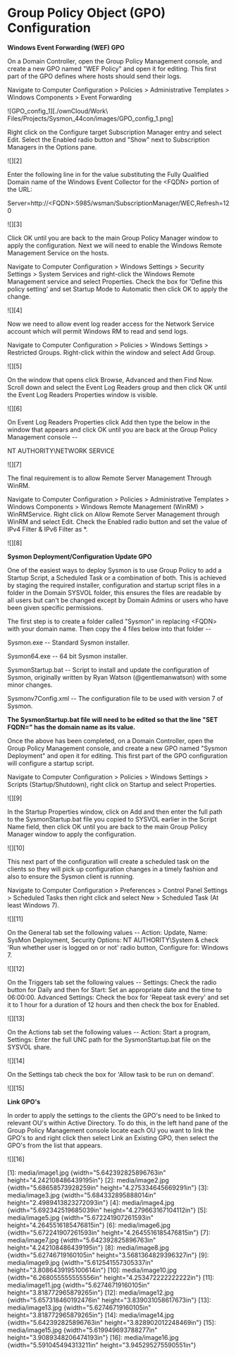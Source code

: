 Group Policy Object (GPO) Configuration
=======================================

**Windows Event Forwarding (WEF) GPO**

On a Domain Controller, open the Group Policy Management console, and create a new GPO named "WEF Policy" and open it for editing. This first part of the GPO defines where hosts should send their logs.

Navigate to Computer Configuration \> Policies \> Administrative Templates \> Windows Components \> Event Forwarding

![GPO_config_1][./ownCloud/Work\ Files/Projects/Sysmon_44con/images/GPO_config_1.png]

Right click on the Configure target Subscription Manager entry and select Edit. Select the Enabled radio button and "Show" next to Subscription Managers in the Options pane.

![][2]

Enter the following line in for the value substituting the Fully Qualified Domain name of the Windows Event Collector for the \<FQDN\> portion of the URL:

Server=http://\<FQDN\>:5985/wsman/SubscriptionManager/WEC,Refresh=120

![][3]

Click OK until you are back to the main Group Policy Manager window to apply the configuration. Next we will need to enable the Windows Remote Management Service on the hosts.

Navigate to Computer Configuration \> Windows Settings \> Security Settings \> System Services and right-click the Windows Remote Management service and select Properties. Check the box for 'Define this policy setting' and set Startup Mode to Automatic then click OK to apply the change.

![][4]

Now we need to allow event log reader access for the Network Service account which will permit Windows RM to read and send logs.

Navigate to Computer Configuration \> Policies \> Windows Settings \> Restricted Groups. Right-click within the window and select Add Group.

![][5]

On the window that opens click Browse, Advanced and then Find Now. Scroll down and select the Event Log Readers group and then click OK until the Event Log Readers Properties window is visible.

![][6]

On Event Log Readers Properties click Add then type the below in the window that appears and click OK until you are back at the Group Policy Management console --

NT AUTHORITY\\NETWORK SERVICE

![][7]

The final requirement is to allow Remote Server Management Through WinRM.

Navigate to Computer Configuration \> Policies \> Administrative Templates \> Windows Components \> Windows Remote Management (WinRM) \> WinRMService. Right click on Allow Remote Server Management through WinRM and select Edit. Check the Enabled radio button and set the value of IPv4 Filter & IPv6 Filter as \*.

![][8]

**Sysmon Deployment/Configuration Update GPO**

One of the easiest ways to deploy Sysmon is to use Group Policy to add a Startup Script, a Scheduled Task or a combination of both. This is achieved by staging the required installer, configuration and startup script files in a folder in the Domain SYSVOL folder, this ensures the files are readable by all users but can't be changed except by Domain Admins or users who have been given specific permissions.

The first step is to create a folder called "Sysmon" in replacing \<FQDN\> with your domain name. Then copy the 4 files below into that folder --

Sysmon.exe -- Standard Sysmon installer.

Sysmon64.exe -- 64 bit Sysmon installer.

SysmonStartup.bat -- Script to install and update the configuration of Sysmon, originally written by Ryan Watson (\@gentlemanwatson) with some minor changes.

Sysmonv7Config.xml -- The configuration file to be used with version 7 of Sysmon.

**The SysmonStartup.bat file will need to be edited so that the line "SET FQDN=" has the domain name as its value.**

Once the above has been completed, on a Domain Controller, open the Group Policy Management console, and create a new GPO named "Sysmon Deployment" and open it for editing. This first part of the GPO configuration will configure a startup script.

Navigate to Computer Configuration \> Policies \> Windows Settings \> Scripts (Startup/Shutdown), right click on Startup and select Properties.

![][9]

In the Startup Properties window, click on Add and then enter the full path to the SysmonStartup.bat file you copied to SYSVOL earlier in the Script Name field, then click OK until you are back to the main Group Policy Manager window to apply the configuration.

![][10]

This next part of the configuration will create a scheduled task on the clients so they will pick up configuration changes in a timely fashion and also to ensure the Sysmon client is running.

Navigate to Computer Configuration \> Preferences \> Control Panel Settings \> Scheduled Tasks then right click and select New \> Scheduled Task (At least Windows 7).

![][11]

On the General tab set the following values -- Action: Update, Name: SysMon Deployment, Security Options: NT AUTHORITY\\System & check 'Run whether user is logged on or not' radio button, Configure for: Windows 7.

![][12]

On the Triggers tab set the following values -- Settings: Check the radio button for Daily and then for Start: Set an appropriate date and the time to 06:00:00. Advanced Settings: Check the box for 'Repeat task every' and set it to 1 hour for a duration of 12 hours and then check the box for Enabled.

![][13]

On the Actions tab set the following values -- Action: Start a program, Settings: Enter the full UNC path for the SysmonStartup.bat file on the SYSVOL share.

![][14]

On the Settings tab check the box for 'Allow task to be run on demand'.

![][15]

**Link GPO's**

In order to apply the settings to the clients the GPO's need to be linked to relevant OU's within Active Directory. To do this, in the left hand pane of the Group Policy Management console locate each OU you want to link the GPO's to and right click then select Link an Existing GPO, then select the GPO's from the list that appears.

![][16]

  [1]: media/image1.jpg {width="5.642392825896763in" height="4.242108486439195in"}
  [2]: media/image2.jpg {width="5.68658573928259in" height="4.275334645669291in"}
  [3]: media/image3.jpg {width="5.684332895888014in" height="2.4989413823272093in"}
  [4]: media/image4.jpg {width="5.692342519685039in" height="4.279663167104112in"}
  [5]: media/image5.jpg {width="5.672241907261593in" height="4.2645516185476815in"}
  [6]: media/image6.jpg {width="5.672241907261593in" height="4.2645516185476815in"}
  [7]: media/image7.jpg {width="5.642392825896763in" height="4.242108486439195in"}
  [8]: media/image8.jpg {width="5.62746719160105in" height="3.5681364829396327in"}
  [9]: media/image9.jpg {width="5.612541557305337in" height="3.8086439195100614in"}
  [10]: media/image10.jpg {width="6.268055555555556in" height="4.253472222222222in"}
  [11]: media/image11.jpg {width="5.62746719160105in" height="3.818772965879265in"}
  [12]: media/image12.jpg {width="5.657318460192476in" height="3.839031058617673in"}
  [13]: media/image13.jpg {width="5.62746719160105in" height="3.818772965879265in"}
  [14]: media/image14.jpg {width="5.642392825896763in" height="3.828902012248469in"}
  [15]: media/image15.jpg {width="5.619949693788277in" height="3.9089348206474193in"}
  [16]: media/image16.jpg {width="5.591045494313211in" height="3.945295275590551in"}
